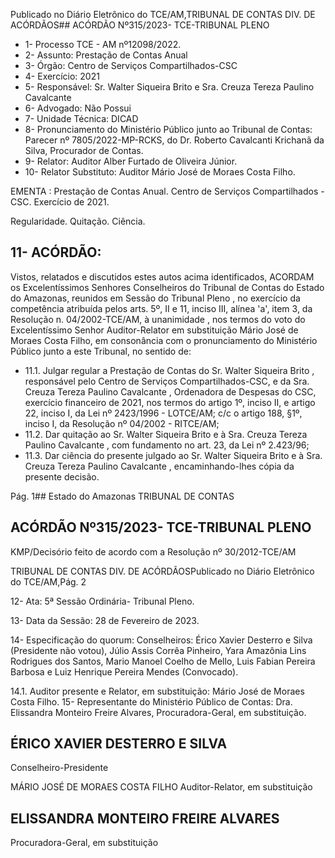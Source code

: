Publicado  no  Diário  Eletrônico do TCE/AM,TRIBUNAL DE CONTAS DIV. DE ACÓRDÃOS## ACÓRDÃO Nº315/2023- TCE-TRIBUNAL PLENO

- 1- Processo TCE - AM nº12098/2022.
- 2- Assunto: Prestação de Contas Anual
- 3- Órgão: Centro de Serviços Compartilhados-CSC
- 4- Exercício: 2021
- 5- Responsável: Sr. Walter Siqueira Brito e  Sra. Creuza Tereza Paulino Cavalcante
- 6- Advogado: Não Possui
- 7- Unidade Técnica: DICAD
- 8- Pronunciamento  do  Ministério  Público  junto  ao  Tribunal  de  Contas: Parecer  nº 7805/2022-MP-RCKS,  do  Dr.  Roberto  Cavalcanti  Krichanã  da  Silva,  Procurador  de Contas.
- 9- Relator: Auditor Alber Furtado de Oliveira Júnior.
- 10- Relator Substituto: Auditor Mário José de Moraes Costa Filho.

EMENTA :  Prestação  de  Contas  Anual.  Centro  de Serviços Compartilhados - CSC. Exercício de 2021.

Regularidade. Quitação. Ciência.

## 11-  ACÓRDÃO:

Vistos, relatados e discutidos estes autos acima identificados, ACORDAM os Excelentíssimos Senhores Conselheiros do Tribunal de Contas do Estado do Amazonas, reunidos em Sessão do Tribunal Pleno , no exercício da competência atribuída pelos arts. 5º, II e 11, inciso III, alínea 'a', item 3, da Resolução n. 04/2002-TCE/AM, à unanimidade , nos termos do voto do Excelentíssimo Senhor Auditor-Relator em substituição Mário José de  Moraes  Costa  Filho, em  consonância com  o  pronunciamento  do  Ministério  Público junto a este Tribunal, no sentido de:

- 11.1. Julgar regular a  Prestação  de  Contas  do Sr.  Walter  Siqueira  Brito , responsável  pelo Centro  de  Serviços  Compartilhados-CSC, e  da Sra. Creuza  Tereza  Paulino  Cavalcante , Ordenadora  de  Despesas  do CSC, exercício financeiro de 2021, nos termos do artigo 1º, inciso II, e artigo 22, inciso I, da Lei nº 2423/1996 - LOTCE/AM; c/c o artigo 188, §1º, inciso I, da Resolução nº 04/2002 - RITCE/AM;
- 11.2. Dar  quitação ao Sr.  Walter  Siqueira  Brito  e  à Sra.  Creuza  Tereza Paulino Cavalcante , com fundamento no art. 23, da Lei nº 2.423/96;
- 11.3. Dar ciência do presente julgado ao Sr. Walter Siqueira Brito e à Sra. Creuza  Tereza  Paulino  Cavalcante , encaminhando-lhes  cópia  da presente decisão.

Pág. 1## Estado do Amazonas TRIBUNAL DE CONTAS

## ACÓRDÃO Nº315/2023- TCE-TRIBUNAL PLENO

KMP/Decisório feito de acordo com a Resolução nº 30/2012-TCE/AM

TRIBUNAL DE CONTAS DIV. DE ACÓRDÃOSPublicado  no  Diário  Eletrônico do TCE/AM,Pág. 2

12-  Ata: 5ª Sessão Ordinária- Tribunal Pleno.

13-  Data da Sessão: 28 de Fevereiro de 2023.

14-  Especificação do quorum: Conselheiros: Érico Xavier Desterro e Silva (Presidente não votou),  Júlio  Assis  Corrêa  Pinheiro,  Yara  Amazônia  Lins  Rodrigues  dos  Santos, Mario Manoel Coelho de Mello, Luis Fabian Pereira Barbosa e Luiz Henrique Pereira Mendes (Convocado).

14.1. Auditor presente e Relator, em substituição: Mário José de Moraes Costa Filho. 15-  Representante do Ministério Público de Contas: Dra.  Elissandra  Monteiro  Freire Alvares, Procuradora-Geral, em substituição.

## ÉRICO XAVIER DESTERRO E SILVA

Conselheiro-Presidente

MÁRIO JOSÉ DE MORAES COSTA FILHO Auditor-Relator, em substituição

## ELISSANDRA MONTEIRO FREIRE ALVARES

Procuradora-Geral, em substituição